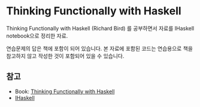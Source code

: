 # Thinking Functionally with Haskell

Thinking Functionally with Haskell (Richard Bird) 를 공부하면서 자료를 IHaskell notebook으로 정리한 자료.

연습문제의 답은 책에 포함이 되어 있습니다. 본 자료에 포함된 코드는 연습용으로 책을 참고하지 않고 작성한 것이 포함되어 있을 수 있습니다.

## 참고

* Book: [Thinking Functionally with Haskell](http://www.cambridge.org/us/academic/subjects/computer-science/programming-languages-and-applied-logic/thinking-functionally-haskell)
* [IHaskell](https://github.com/gibiansky/IHaskell)
